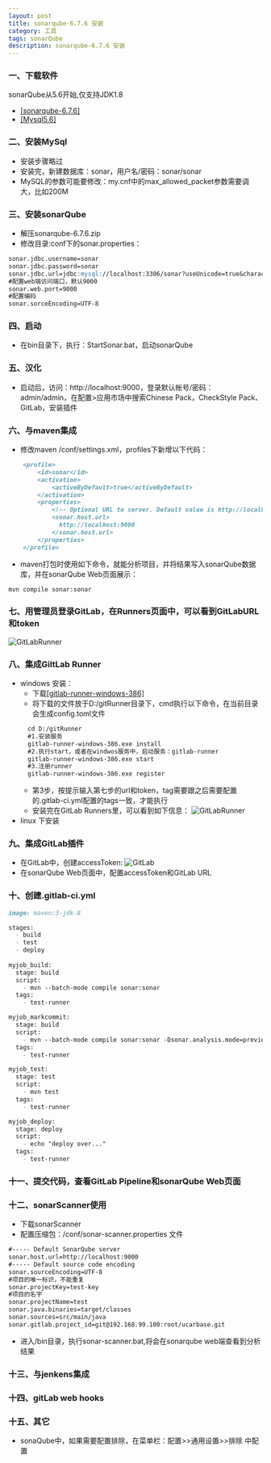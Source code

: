 ```yaml
---
layout: post
title: sonarqube-6.7.6 安装
category: 工具
tags: sonarQube
description: sonarqube-6.7.6 安装
---
```


### 一、下载软件
sonarQube从5.6开始,仅支持JDK1.8
- [[sonarqube-6.7.6]](https://binaries.sonarsource.com/Distribution/sonarqube/sonarqube-6.7.6.zip)  
- [[Mysql5.6]](http://8dx.pc6.com/wwb6/mysql56401.zip)  

### 二、安装MySql
- 安装步骤略过
- 安装完，新建数据库：sonar，用户名/密码：sonar/sonar
- MySQL的参数可能要修改：my.cnf中的max_allowed_packet参数需要调大，比如200M

### 三、安装sonarQube
- 解压sonarqube-6.7.6.zip
- 修改目录:conf下的sonar.properties：
```markdown
sonar.jdbc.username=sonar
sonar.jdbc.password=sonar
sonar.jdbc.url=jdbc:mysql://localhost:3306/sonar?useUnicode=true&characterEncoding=utf8&rewriteBatchedStatements=true&useConfigs=maxPerformance
#配置web端访问端口，默认9000
sonar.web.port=9000
#配置编码
sonar.sorceEncoding=UTF-8
```

### 四、启动
- 在bin目录下，执行：StartSonar.bat，启动sonarQube

### 五、汉化
- 启动后，访问：http://localhost:9000，登录默认帐号/密码：admin/admin，在配置>应用市场中搜索Chinese Pack，CheckStyle Pack、GitLab，安装插件

### 六、与maven集成
- 修改maven /conf/settings.xml，profiles下新增以下代码：
```markdown
    <profile>
        <id>sonar</id>
        <activation>
            <activeByDefault>true</activeByDefault>
        </activation>
        <properties>
            <!-- Optional URL to server. Default value is http://localhost:9000 -->
            <sonar.host.url>
              http://localhost:9000
            </sonar.host.url>
        </properties>
    </profile>
```
- maven打包时使用如下命令，就能分析项目，并将结果写入sonarQube数据库，并在sonarQube Web页面展示：
```markdown
mvn compile sonar:sonar
```

### 七、用管理员登录GitLab，在Runners页面中，可以看到GitLabURL和token
![GitLabRunner](http://www.datuzi.vip/photos/gitlab-runner/gitlab-runner-1.png)

### 八、集成GiltLab Runner
- windows 安装：
    - 下载[[gitlab-runner-windows-386]](https://gitlab-runner-downloads.s3.amazonaws.com/latest/binaries/gitlab-runner-windows-386.exe)
    - 将下载的文件放于D:/gitRunner目录下，cmd执行以下命令，在当前目录会生成config.toml文件
    ```markdown
      cd D:/gitRunner
      #1.安装服务
      gitlab-runner-windows-386.exe install
      #2.执行start，或者在windwos服务中，启动服务：gitlab-runner
      gitlab-runner-windows-386.exe start
      #3.注册runner
      gitlab-runner-windows-386.exe register
    ```
    - 第3步，按提示输入第七步的url和token，tag需要跟之后需要配置的.gitlab-ci.yml配置的tags一致，才能执行
    - 安装完在GitLab Runners里，可以看到如下信息：
    ![GitLabRunner](http://www.datuzi.vip/photos/gitlab-runner/gitlab-runner-2.png)
- linux 下安装

### 九、集成GitLab插件
- 在GitLab中，创建accessToken:
![GitLab](http://www.datuzi.vip/photos/gitlab/gitlab-accessToken.png)
- 在sonarQube Web页面中，配置accessToken和GitLab URL

### 十、创建.gitlab-ci.yml
```markdown
image: maven:3-jdk-8

stages:
  - build
  - test
  - deploy
  
myjob_build:
  stage: build
  script:
    - mvn --batch-mode compile sonar:sonar
  tags:
    - test-runner

myjob_markcommit:
  stage: build
  script:
    - mvn --batch-mode compile sonar:sonar -Dsonar.analysis.mode=preview -Dsonar.issuesReport.html.enable=true -Dsonar.gitlab.project_id=%CI_PROJECT_ID% -Dsonar.gitlab.commit_sha=%CI_COMMIT_SHA% -Dsonar.gitlab.ref_name=%CI_COMMIT_REF_NAME%
  tags:
    - test-runner

myjob_test:
  stage: test
  script:
    - mvn test
  tags:
    - test-runner

myjob_deploy:
  stage: deploy
  script:
    - echo "deploy over..."
  tags:
    - test-runner
```

### 十一、提交代码，查看GitLab Pipeline和sonarQube Web页面


### 十二、sonarScanner使用
- 下载sonarScanner
- 配置压缩包：/conf/sonar-scanner.properties 文件
```markdown
#----- Default SonarQube server
sonar.host.url=http://localhost:9000
#----- Default source code encoding
sonar.sourceEncoding=UTF-8
#项目的唯一标识，不能重复
sonar.projectKey=test-key
#项目的名字
sonar.projectName=test
sonar.java.binaries=target/classes
sonar.sources=src/main/java
sonar.gitlab.project_id=git@192.168.99.100:root/ucarbase.git
```
-  进入/bin目录，执行sonar-scanner.bat,将会在sonarqube web端查看到分析结果

### 十三、与jenkens集成


### 十四、gitLab web hooks

### 十五、其它
- sonaQube中，如果需要配置排除，在菜单栏：配置>>通用设置>>排除 中配置
